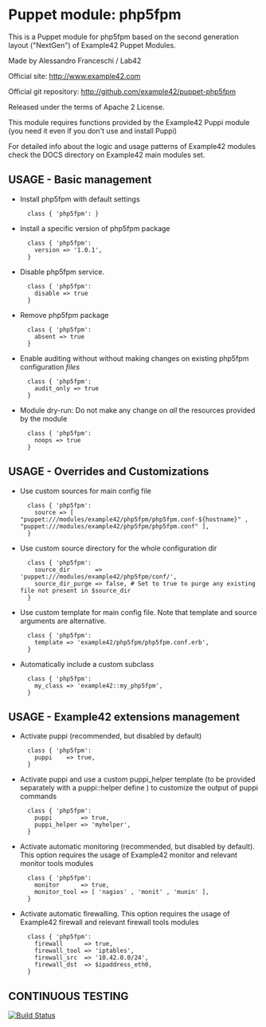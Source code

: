 # Puppet module: php5fpm

This is a Puppet module for php5fpm based on the second generation layout ("NextGen") of Example42 Puppet Modules.

Made by Alessandro Franceschi / Lab42

Official site: http://www.example42.com

Official git repository: http://github.com/example42/puppet-php5fpm

Released under the terms of Apache 2 License.

This module requires functions provided by the Example42 Puppi module (you need it even if you don't use and install Puppi)

For detailed info about the logic and usage patterns of Example42 modules check the DOCS directory on Example42 main modules set.


## USAGE - Basic management

* Install php5fpm with default settings

        class { 'php5fpm': }

* Install a specific version of php5fpm package

        class { 'php5fpm':
          version => '1.0.1',
        }

* Disable php5fpm service.

        class { 'php5fpm':
          disable => true
        }

* Remove php5fpm package

        class { 'php5fpm':
          absent => true
        }

* Enable auditing without without making changes on existing php5fpm configuration *files*

        class { 'php5fpm':
          audit_only => true
        }

* Module dry-run: Do not make any change on *all* the resources provided by the module

        class { 'php5fpm':
          noops => true
        }


## USAGE - Overrides and Customizations
* Use custom sources for main config file 

        class { 'php5fpm':
          source => [ "puppet:///modules/example42/php5fpm/php5fpm.conf-${hostname}" , "puppet:///modules/example42/php5fpm/php5fpm.conf" ], 
        }


* Use custom source directory for the whole configuration dir

        class { 'php5fpm':
          source_dir       => 'puppet:///modules/example42/php5fpm/conf/',
          source_dir_purge => false, # Set to true to purge any existing file not present in $source_dir
        }

* Use custom template for main config file. Note that template and source arguments are alternative. 

        class { 'php5fpm':
          template => 'example42/php5fpm/php5fpm.conf.erb',
        }

* Automatically include a custom subclass

        class { 'php5fpm':
          my_class => 'example42::my_php5fpm',
        }


## USAGE - Example42 extensions management 
* Activate puppi (recommended, but disabled by default)

        class { 'php5fpm':
          puppi    => true,
        }

* Activate puppi and use a custom puppi_helper template (to be provided separately with a puppi::helper define ) to customize the output of puppi commands 

        class { 'php5fpm':
          puppi        => true,
          puppi_helper => 'myhelper', 
        }

* Activate automatic monitoring (recommended, but disabled by default). This option requires the usage of Example42 monitor and relevant monitor tools modules

        class { 'php5fpm':
          monitor      => true,
          monitor_tool => [ 'nagios' , 'monit' , 'munin' ],
        }

* Activate automatic firewalling. This option requires the usage of Example42 firewall and relevant firewall tools modules

        class { 'php5fpm':       
          firewall      => true,
          firewall_tool => 'iptables',
          firewall_src  => '10.42.0.0/24',
          firewall_dst  => $ipaddress_eth0,
        }


## CONTINUOUS TESTING

[![Build Status](https://travis-ci.org/zertico/puppet-php5fpm.png?branch=master)](https://travis-ci.org/zertico/puppet-php5fpm)